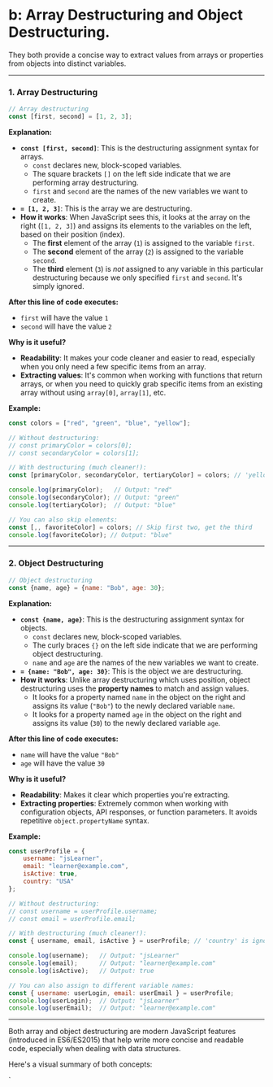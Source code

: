 # b: **Array Destructuring** and **Object Destructuring**. 
They both provide a concise way to extract values from arrays or properties from objects into distinct variables.

---

### **1. Array Destructuring**

```javascript
// Array destructuring
const [first, second] = [1, 2, 3];
```

**Explanation:**

*   **`const [first, second]`**: This is the destructuring assignment syntax for arrays.
    *   `const` declares new, block-scoped variables.
    *   The square brackets `[]` on the left side indicate that we are performing array destructuring.
    *   `first` and `second` are the names of the new variables we want to create.
*   **`= [1, 2, 3]`**: This is the array we are destructuring.
*   **How it works**: When JavaScript sees this, it looks at the array on the right (`[1, 2, 3]`) and assigns its elements to the variables on the left, based on their position (index).
    *   The **first** element of the array (`1`) is assigned to the variable `first`.
    *   The **second** element of the array (`2`) is assigned to the variable `second`.
    *   The **third** element (`3`) is *not* assigned to any variable in this particular destructuring because we only specified `first` and `second`. It's simply ignored.

**After this line of code executes:**

*   `first` will have the value `1`
*   `second` will have the value `2`

**Why is it useful?**

*   **Readability**: It makes your code cleaner and easier to read, especially when you only need a few specific items from an array.
*   **Extracting values**: It's common when working with functions that return arrays, or when you need to quickly grab specific items from an existing array without using `array[0]`, `array[1]`, etc.

**Example:**

```javascript
const colors = ["red", "green", "blue", "yellow"];

// Without destructuring:
// const primaryColor = colors[0];
// const secondaryColor = colors[1];

// With destructuring (much cleaner!):
const [primaryColor, secondaryColor, tertiaryColor] = colors; // 'yellow' is ignored as no variable for it

console.log(primaryColor);   // Output: "red"
console.log(secondaryColor); // Output: "green"
console.log(tertiaryColor);  // Output: "blue"

// You can also skip elements:
const [,, favoriteColor] = colors; // Skip first two, get the third
console.log(favoriteColor); // Output: "blue"
```

---

### **2. Object Destructuring**

```javascript
// Object destructuring
const {name, age} = {name: "Bob", age: 30};
```

**Explanation:**

*   **`const {name, age}`**: This is the destructuring assignment syntax for objects.
    *   `const` declares new, block-scoped variables.
    *   The curly braces `{}` on the left side indicate that we are performing object destructuring.
    *   `name` and `age` are the names of the new variables we want to create.
*   **`= {name: "Bob", age: 30}`**: This is the object we are destructuring.
*   **How it works**: Unlike array destructuring which uses position, object destructuring uses the **property names** to match and assign values.
    *   It looks for a property named `name` in the object on the right and assigns its value (`"Bob"`) to the newly declared variable `name`.
    *   It looks for a property named `age` in the object on the right and assigns its value (`30`) to the newly declared variable `age`.

**After this line of code executes:**

*   `name` will have the value `"Bob"`
*   `age` will have the value `30`

**Why is it useful?**

*   **Readability**: Makes it clear which properties you're extracting.
*   **Extracting properties**: Extremely common when working with configuration objects, API responses, or function parameters. It avoids repetitive `object.propertyName` syntax.

**Example:**

```javascript
const userProfile = {
    username: "jsLearner",
    email: "learner@example.com",
    isActive: true,
    country: "USA"
};

// Without destructuring:
// const username = userProfile.username;
// const email = userProfile.email;

// With destructuring (much cleaner!):
const { username, email, isActive } = userProfile; // 'country' is ignored

console.log(username);   // Output: "jsLearner"
console.log(email);      // Output: "learner@example.com"
console.log(isActive);   // Output: true

// You can also assign to different variable names:
const { username: userLogin, email: userEmail } = userProfile;
console.log(userLogin);  // Output: "jsLearner"
console.log(userEmail);  // Output: "learner@example.com"
```

---

Both array and object destructuring are modern JavaScript features (introduced in ES6/ES2015) that help write more concise and readable code, especially when dealing with data structures.

Here's a visual summary of both concepts:

`